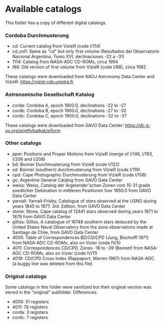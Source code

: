 # Available catalogs

This folder has a copy of different digital catalogs.

### Cordoba Durchmusterung

- cd: Current catalog from VizieR (code I/114)
- cd_vol1: Same as "cd" but only first volume (Resultados del Observatorio Nacional Argentino, Tomo XVI, declinaciones -22 a -31)
- 1114: Catalog from NASA-ADC CD-ROMs, circa 1994
- I88: Old version of first volume from VizieR (code I/88), circa 1982

These catalogs were downloaded from NAOJ Astronomy Data Center and VizieR: https://vizier.cds.unistra.fr

### Astronomische Gesellschaft Katalog

- corda: Cordoba A, epoch 1900.0, declinations -22 to -27
- cordb: Cordoba B, epoch 1900.0, declinations -27 to -32
- cordc: Cordoba C, epoch 1900.0, declinations -32 to -37

These catalogs were downloaded from GAVO Data Center: https://dc.g-vo.org/arigfh/katkat/q/form

### Other catalogs

- ppm: Positions and Proper Motions from VizieR (merge of I/146, I/193, I/206 and I/208)
- bd: Bonner Durchmusterung from VizieR (code I/122)
- sd: Bonner (southern) durchmusterung from VizieR (code I/119)
- cpd: Cape Photographic Durchmusterung from VizieR (code I/108)
- gc: Argentine General Catalog from GAVO Data Center
- weiss: Weiss, Catalog der Argelander'schen Zonen vom 15-31 grade
suedlicher Deklination in mittleren Positionen fuer 1850.0 from
GAVO Data Center
- yarnall: Yarnall-Frisby, Catalogue of stars observed at the USNO 
during years 1845 to 1877. 3rd. Edition. from GAVO Data Center
- stone: Stone, Cape catalog of 12441 stars observed during years 1871
to 1879 from GAVO Data Center
- gilliss: Gilliss, A catalogue of 16748 southern stars deduced by the
United States Naval Observatory from the zone observations made at
Santiago de Chile, from GAVO Data Center
- 4005: Table of Correspondences BD/CD/CPD (Jung, Bischoffl 1971) from NASA-ADC CD-ROMs, also on Vizier (code IV/5)
- 4011: Correspondences CD/CPD, Zones -18 to -39 (Bonnet) from NASA-ADC CD-ROMs, also on Vizier (code IV/11)
- 4019: CD/CPD Cross Index (Rappaport, Warren 1987) from NASA-ADC (a buggy line was deleted from this file)

### Original catalogs

Some catalogs in this folder were sanitized but their original version was stored in the "original" subfolder. Differences:

- 4005: 51 registers
- 4011: 76 registers
- corda: 3 registers
- cordc: 7 registers
